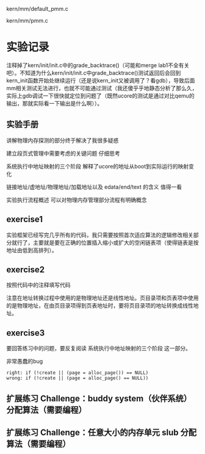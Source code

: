 kern/mm/default_pmm.c

kern/mm/pmm.c

# 实验记录

注释掉了kern/init/init.c中的grade_backtrace()（可能和merge lab1不全有关吧）。不知道为什么kern/init/init.c中grade_backtrace()测试返回后会回到kern_init函数开始处继续运行（还是说kern_init又被调用了？看gdb），导致后面mm相关测试无法进行，也就不可能通过测试（我还傻乎乎地静态分析了那么久，实际上gdb调试一下很快就定位到问题了（既然ucore的测试是通过对比qemu的输出，那就实际看一下输出是什么啊））。

## 实验手册

讲解物理内存探测的部分终于解决了我很多疑惑

建立段页式管理中需要考虑的关键问题 仔细思考

系统执行中地址映射的三个阶段 解释了ucore的地址从boot到实际运行的映射变化

链接地址/虚地址/物理地址/加载地址以及 edata/end/text 的含义 值得一看

实验执行流程概述 可以对物理内存管理部分流程有明确概念

## exercise1

实验框架已经写完几乎所有的代码，我只需要按照首次适应算法的逻辑修改相关部分就行了，主要就是要在正确的位置插入缩小或扩大的空闲链表项（使得链表是按地址由低到高排列）。

## exercise2

按照代码中的注释填写代码

注意在地址转换过程中使用的是物理地址还是线性地址。页目录项和页表项中使用的是物理地址，在由页目录项得到页表地址时，要将页目录项的地址转换成线性地址。

## exercise3

要回答练习中的问题，要反复阅读 系统执行中地址映射的三个阶段 这一部分。

非常愚蠢的bug
```
right: if (!create || (page = alloc_page()) == NULL)
wrong: if (!create || (page = alloc_page() == NULL))
```

## 扩展练习 Challenge：buddy system（伙伴系统）分配算法（需要编程）

## 扩展练习 Challenge：任意大小的内存单元 slub 分配算法（需要编程）